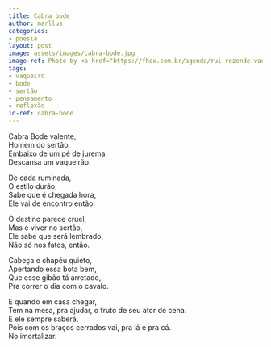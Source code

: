 ```yaml
---
title: Cabra bode
author: marllus
categories:
- poesia
layout: post
image: assets/images/cabra-bode.jpg
image-ref: Photo by <a href="https://fhox.com.br/agenda/rui-rezende-vaqueiros-do-raso-da-catarina/">Rui Rezende</a>
tags:
- vaqueiro
- bode
- sertão
- pensamento
- reflexão
id-ref: cabra-bode
---
```


Cabra Bode valente,<br>
Homem do sertão,<br>
Embaixo de um pé de jurema,<br>
Descansa um vaqueirão.<br>

De cada ruminada,<br>
O estilo durão,<br>
Sabe que é chegada hora,<br>
Ele vai de encontro então.<br>

O destino parece cruel,<br>
Mas é viver no sertão,<br>
Ele sabe que será lembrado,<br>
Não só nos fatos, então.<br>

Cabeça e chapéu quieto,<br>
Apertando essa bota bem,<br>
Que esse gibão tá arretado,<br>
Pra correr o dia com o cavalo.<br>

E quando em casa chegar,<br>
Tem na mesa, pra ajudar, o fruto de seu ator de cena.<br>
E ele sempre saberá,<br>
Pois com os braços cerrados vai, pra lá e pra cá.<br>
No imortalizar.<br>
